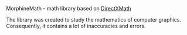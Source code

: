 MorphineMath - math library based on [DirectXMath](https://github.com/microsoft/DirectXMath)

The library was created to study the mathematics of computer graphics. Consequently, it contains a lot of inaccuracies and errors.